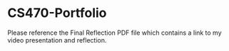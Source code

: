 # CS470-Portfolio

Please reference the Final Reflection PDF file which contains a link to my video presentation and reflection.
